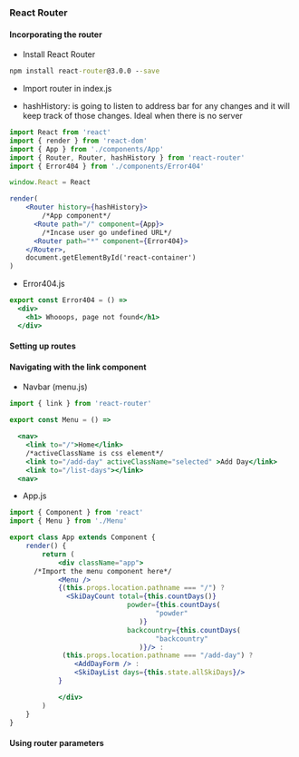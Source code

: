 ### React Router

#### Incorporating the router

- Install React Router
```cmd
npm install react-router@3.0.0 --save
```

- Import router in index.js

- hashHistory: is going to listen to address bar for any changes and it will keep track of those changes. Ideal when there is no server

```jsx
import React from 'react'
import { render } from 'react-dom'
import { App } from './components/App'
import { Router, Router, hashHistory } from 'react-router'
import { Error404 } from './components/Error404'

window.React = React

render(
    <Router history={hashHistory}>
        /*App component*/
      <Route path="/" component={App}>
        /*Incase user go undefined URL*/
      <Router path="*" component={Error404}>
    </Router>,
    document.getElementById('react-container')
)
```

- Error404.js

```jsx
export const Error404 = () =>
  <div>
    <h1> Whooops, page not found</h1>
  </div>
```

#### Setting up routes



#### Navigating with the link component

- Navbar (menu.js)
```jsx
import { link } from 'react-router'

export const Menu = () =>

  <nav>
    <link to="/">Home</link>
    /*activeClassName is css element*/
    <link to="/add-day" activeClassName="selected" >Add Day</link>
    <link to="/list-days"></link>
  <nav>
```
- App.js

```jsx
import { Component } from 'react'
import { Menu } from './Menu'

export class App extends Component {
	render() {
		return (
			<div className="app">
      /*Import the menu component here*/
			<Menu />
			{(this.props.location.pathname === "/") ?
			  <SkiDayCount total={this.countDays()}
							 powder={this.countDays(
							 		"powder"
							 	)}
							 backcountry={this.countDays(
							 		"backcountry"
							 	)}/> :
			 (this.props.location.pathname === "/add-day") ?
			 	<AddDayForm /> :
			 	<SkiDayList days={this.state.allSkiDays}/>				 
			}

			</div>
		)
	}
}
```

#### Using router parameters
